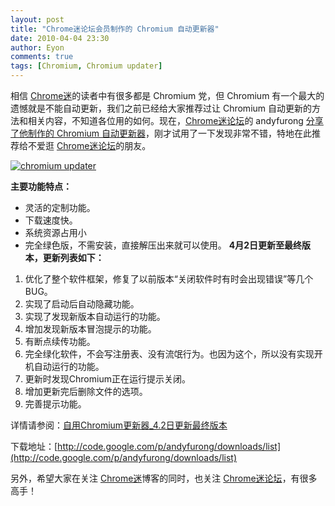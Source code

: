 ```yaml
---
layout: post
title: "Chrome迷论坛会员制作的 Chromium 自动更新器"
date: 2010-04-04 23:30
author: Eyon
comments: true
tags: [Chromium, Chromium updater]
---
```

相信 [Chrome迷](http://www.chromi.org/)的读者中有很多都是 Chromium 党，但 Chromium 有一个最大的遗憾就是不能自动更新，我们之前已经给大家推荐过让 Chromium 自动更新的方法和相关内容，不知道各位用的如何。现在，[Chrome迷论坛](http://bbs.chromi.org/)的 andyfurong [分享了他制作的 Chromium 自动更新器](http://bbs.chromi.org/thread-9295-1-1.html)，刚才试用了一下发现非常不错，特地在此推荐给不爱逛 [Chrome迷论坛](http://bbs.chromi.org/)的朋友。

<a href="http://img.chromi.org/2010/04/chromium-updater.png">![](http://img.chromi.org/2010/04/chromium-updater-550x156.png "chromium updater")</a>

**主要功能特点：**


*   灵活的定制功能。
*   下载速度快。
*   系统资源占用小
*   完全绿色版，不需安装，直接解压出来就可以使用。
**4月2日更新至最终版本，更新列表如下：**


1.  优化了整个软件框架，修复了以前版本“关闭软件时有时会出现错误”等几个BUG。
2.  实现了启动后自动隐藏功能。
3.  实现了发现新版本自动运行的功能。
4.  增加发现新版本冒泡提示的功能。
5.  有断点续传功能。
6.  完全绿化软件，不会写注册表、没有流氓行为。也因为这个，所以没有实现开机自动运行的功能。
7.  更新时发现Chromium正在运行提示关闭。
8.  增加更新完后删除文件的选项。
9.  完善提示功能。

详情请参阅：[自用Chromium更新器_4.2日更新最终版本](http://bbs.chromi.org/thread-9295-1-1.html)

下载地址：[http://code.google.com/p/andyfurong/downloads/list](http://code.google.com/p/andyfurong/downloads/list)

另外，希望大家在关注 [Chrome迷](http://www.chromi.org/)博客的同时，也关注 [Chrome迷论坛](http://bbs.chromi.org/)，有很多高手！
